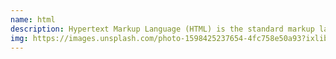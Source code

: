 ```yaml
---
name: html
description: Hypertext Markup Language (HTML) is the standard markup language for documents designed to be displayed in a web browser.
img: https://images.unsplash.com/photo-1598425237654-4fc758e50a93?ixlib=rb-1.2.1&ixid=eyJhcHBfaWQiOjEyMDd9&auto=format&fit=crop&w=675&q=80
---
```

